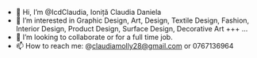 - 👋 Hi, I’m @IcdClaudia, Ioniță Claudia Daniela
- 👀 I’m interested in Graphic Design, Art, Design, Textile Design, Fashion, Interior Design, Product Design, Surface Design, Decorative Art +++ ...
- 💞️ I’m looking to collaborate or for a full time job.
- 📫 How to reach me: @claudiamolly28@gmail.com or 0767136964

<!---
IcdClaudia/IcdClaudia is a ✨ special ✨ repository because its `README.md` (this file) appears on your GitHub profile.
You can click the Preview link to take a look at your changes.
--->
